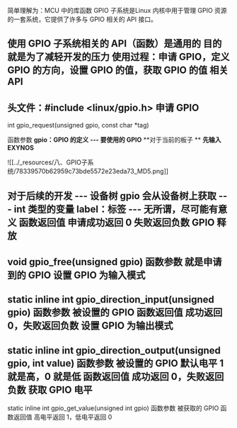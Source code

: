 简单理解为：MCU 中的库函数
GPIO 子系统是Linux 内核中用于管理 GPIO 资源的一套系统，它提供了许多与 GPIO 相关的 API 接口。

使用 GPIO 子系统相关的 API（函数）是通用的
目的就是为了减轻开发的压力
使用过程：申请 GPIO，定义 GPIO 的方向，设置 GPIO 的值，获取 GPIO 的值
**相关 API**
---
头文件：#include <linux/gpio.h>
**申请 GPIO**
---
int gpio_request(unsigned gpio, const char *tag)

函数参数
**gpio：GPIO 的定义 --- 要使用的 GPIO**
**对于当前的板子 **
**先输入 EXYNOS**

![[../_resources/八、GPIO子系统/78339570b62959c73bde5572e23eda73_MD5.png]]

**对于后续的开发 --- 设备树**
**gpio 会从设备树上获取 --- int 类型的变量**
label：标签 --- 无所谓，尽可能有意义
函数返回值
申请成功返回 0
失败返回负数
**GPIO 释放**
---
void gpio_free(unsigned gpio)
函数参数
就是申请到的 GPIO
**设置 GPIO 为输入模式**
---
static inline int gpio_direction_input(unsigned gpio)
函数参数
被设置的 GPIO
函数返回值
成功返回 0，失败返回负数
**设置 GPIO 为输出模式**
---
static inline int gpio_direction_output(unsigned gpio, int value)
函数参数
被设置的 GPIO
默认电平
1 就是高，0 就是低
函数返回值
成功返回 0，失败返回负数
**获取 GPIO 电平**
---
static inline int gpio_get_value(unsigned int gpio)
函数参数
被获取的 GPIO
函数返回值
高电平返回 1，低电平返回 0